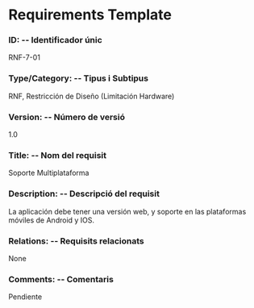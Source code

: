 ﻿# Requirements Template 

### ID: -- Identificador únic 
RNF-7-01

### Type/Category: -- Tipus i Subtipus 
RNF, Restricción de Diseño (Limitación Hardware)
 
### Version: -- Número de versió 
1.0
 
### Title: -- Nom del requisit 
Soporte Multiplataforma

### Description: -- Descripció del requisit 
La aplicación debe tener una versión web, y soporte en las plataformas móviles de Android y IOS.

### Relations: -- Requisits relacionats 
None
 
### Comments: -- Comentaris 
Pendiente
